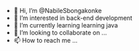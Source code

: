 - 👋 Hi, I’m @NabileSbongakonke
- 👀 I’m interested in back-end development
- 🌱 I’m currently learning learning java
- 💞️ I’m looking to collaborate on ...
- 📫 How to reach me ...

<!---
NabileSbongakonke/NabileSbongakonke is a ✨ special ✨ repository because its `README.md` (this file) appears on your GitHub profile.
You can click the Preview link to take a look at your changes.
--->
